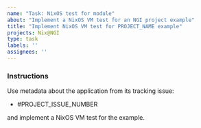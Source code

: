 ```yaml
---
name: "Task: NixOS test for module"
about: "Implement a NixOS VM test for an NGI project example"
title: "Implement NixOS VM test for PROJECT_NAME example"
projects: Nix@NGI
type: task
labels: ''
assignees: ''
---
```


### Instructions

<!-- Replace `PROJECT_ISSUE_NUMBER` with the issue number that contains the project's triaged information.
If one doesn't exist, create it by following the instructions in the [contributor documentation](https://github.com/ngi-nix/ngipkgs/blob/main/CONTRIBUTING.md#triaging-an-ngi-project). -->

Use metadata about the application from its tracking issue:

- #PROJECT_ISSUE_NUMBER

and implement a NixOS VM test for the example.
